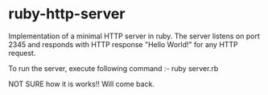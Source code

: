 # ruby-http-server
Implementation of a minimal HTTP server in ruby.
The server listens on port 2345 and responds with HTTP response "Hello World!" for any HTTP request.

To run the server, execute following command :-
ruby server.rb

NOT SURE how it is works!! Will come back.

